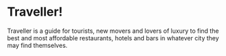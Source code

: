 # Traveller!

Traveller is a guide for tourists, new movers and lovers of luxury to find the best and most affordable restaurants, hotels and bars in whatever city they may find themselves.
